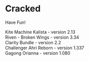 # Cracked
Have Fun!

Kite Machine Kalista - version 2.13  
Riven - Broken Wings - version 3.34  
Clarity Bundle - version 2.2  
Challenger Ahri Reborn - version 1.337  
Gagong Orianna - version 1.080  